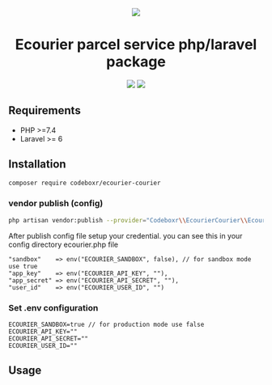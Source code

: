 <p align="center">
  <img src="https://ecourier.com.bd/wp-content/themes/ecourier-2.0/images/logo.svg">
</p>

<h1 align="center">Ecourier parcel service php/laravel package</h1>
<p align="center" >
<img src="https://img.shields.io/packagist/dt/codeboxr/ecourier-courier">
<img src="https://img.shields.io/packagist/stars/codeboxr/ecourier-courier">
</p>

## Requirements

- PHP >=7.4
- Laravel >= 6

## Installation

```bash
composer require codeboxr/ecourier-courier
```

### vendor publish (config)
```bash
php artisan vendor:publish --provider="Codeboxr\\EcourierCourier\\EcourierServiceProvider"
```

After publish config file setup your credential. you can see this in your config directory ecourier.php file
```
"sandbox"    => env("ECOURIER_SANDBOX", false), // for sandbox mode use true
"app_key"    => env("ECOURIER_API_KEY", ""),
"app_secret" => env("ECOURIER_API_SECRET", ""),
"user_id"    => env("ECOURIER_USER_ID", "")
```

### Set .env configuration
```
ECOURIER_SANDBOX=true // for production mode use false
ECOURIER_API_KEY=""
ECOURIER_API_SECRET=""
ECOURIER_USER_ID=""
```

## Usage
